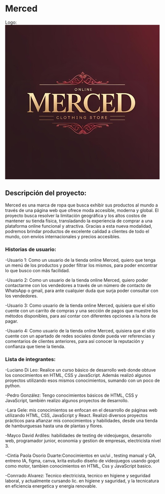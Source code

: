 # Merced

Logo:<br> 
![Logo de merced](images/logo-merced.jpeg)

## Descripción del proyecto:<br>
Merced es una marca de ropa que busca exhibir sus productos al mundo a través de una página web que ofrece moda accesible, moderna y global. El proyecto busca resolver la limitación geográfica y los altos costos de mantener su tienda física, transladando la experiencia de comprar a una plataforma online funcional y atractiva. Gracias a esta nueva modalidad, podremos brindar productos de excelente calidad a clientes de todo el mundo, con envíos internacionales y precios accesibles.<br>

### Historias de usuario: <br>
-Usuario 1: Como un usuario de la tienda online Merced, quiero que tenga un menú de los productos y poder filtrar los mismos, para poder encontrar lo que busco con más facilidad.<br>

-Usuario 2: Como un usuario de la tienda online Merced, quiero poder contactarme con los vendedores a través de un número de contacto de WhatsApp o gmail, para ante cualquier duda que surja poder consultar con los vendedores.<br>

-Usuario 3: Como usuario de la tienda online Merced, quisiera que el sitio cuente con un carrito de compras y una sección de pagos que muestre los métodos disponibles, para así contar con diferentes opciones a la hora de pagar.<br>

-Usuario 4: Como usuario de la tienda online Merced, quisiera que el sitio cuente con un apartado de redes sociales donde pueda ver referencias y comentarios de clientes anteriores, para así conocer la reputación y confianza que tiene la tienda.<br>

### Lista de integrantes: <br>
-Luciano Di Leo: Realice un curso básico de desarrollo web donde obtuve los conocimientos en HTML, CSS y JavaScript. Además realizó algunos proyectos utilizando esos mismos conocimientos, sumando con un poco de python.<br>

-Pedro González: Tengo conocimientos básicos de HTML, CSS y JavaScript, también realizo algunos proyectos de desarrollo.

-Lara Gele: mis conocimientos se enfocan en el desarrollo de páginas web utilizando HTML, CSS, JavaScript y React. Realizó diversos proyectos prácticos para afianzar mis conocimientos y habilidades, desde una tienda de hamburguesas hasta una de plantas y flores.<br>

-Mayco David Ardiles: habilidades de testing de videojuegos, desarrollo web, programador junior, economia y gestion de empresas, electricista nivel 3.<br>

-Cintia Paola Osorio Duarte:Conocimientos en ux/ui , testing manual y QA, entreno IA, figma, canva, krita estudio diseño de videojuegos usando gogot como motor, tambien conocimientos en HTML, Css y JavaScript basico.<br>

-Conrrado Alvarez: Tecnico electricista, tecnico en higiene y seguridad laboral, y actualmente cursando lic. en higiene y saguridad, y la tecnicatura en eficiencia energetica y energia renovable.<br>

